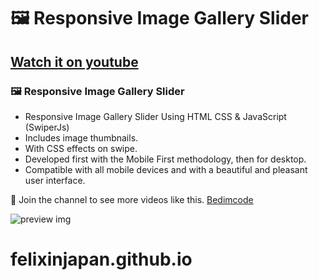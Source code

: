 #  🖼️ Responsive Image Gallery Slider
## [Watch it on youtube](https://youtu.be/h_R7A0CfUbo)
### 🖼️ Responsive Image Gallery Slider

- Responsive Image Gallery Slider Using HTML CSS & JavaScript (SwiperJs)
- Includes image thumbnails.
- With CSS effects on swipe.
- Developed first with the Mobile First methodology, then for desktop.
- Compatible with all mobile devices and with a beautiful and pleasant user interface.

💙 Join the channel to see more videos like this. [Bedimcode](https://www.youtube.com/c/Bedimcode)

![preview img](/preview.png)
# felixinjapan.github.io
